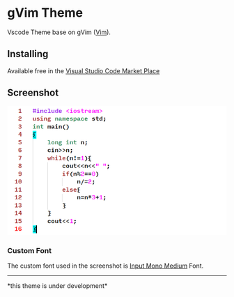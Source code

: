 # gVim Theme
Vscode Theme base on gVim ([Vim](https://www.vim.org/download.php)).

## Installing

Available free in the [Visual Studio Code Market Place](https://marketplace.visualstudio.com/items?itemName=ichsn.gvim-theme)

## Screenshot

![gVim Theme](screenshot/1.png)

### Custom Font

The custom font used in the screenshot is [Input Mono Medium](https://input.djr.com/) Font.

<hr>
*this theme is under development*